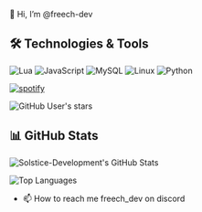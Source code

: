 👋 Hi, I’m @freech-dev

## 🛠️ Technologies & Tools

![Lua](https://img.shields.io/badge/-Lua-000?&logo=Lua)
![JavaScript](https://img.shields.io/badge/-JavaScript-000?&logo=JavaScript)
![MySQL](https://img.shields.io/badge/-MySQL-000?&logo=MySQL)
![Linux](https://img.shields.io/badge/-Linux-000?&logo=Linux)
![Python](https://img.shields.io/badge/-Python-000?&logo=Python)

[![spotify](https://api.statusbadges.me/badge/spotify/889146177440874536?style=for-the-badge)](https://api.statusbadges.me/openspotify/889146177440874536)


![GitHub User's stars](https://img.shields.io/github/stars/freech-dev)



## 📊 GitHub Stats

![Solstice-Development's GitHub Stats](https://github-readme-stats.vercel.app/api?username=freech-dev&show_icons=true&count_private=true&theme=dark)

![Top Languages](https://github-readme-stats.vercel.app/api/top-langs/?username=freech-dev&layout=compact&theme=dark)

- 📫 How to reach me freech_dev on discord
